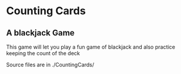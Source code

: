 # Counting Cards 

## A blackjack Game 

This game will let you play a fun game of blackjack and also practice keeping the count of the deck

Source files are in ./CountingCards/

